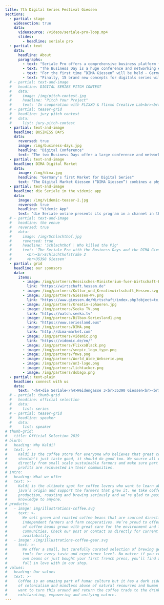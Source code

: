 ```yaml
---
title: 7th Digital Series Festival Giessen
sections:
  - partial: stage
    widesection: true
    data:
      videosource: /videos/seriale-pro-loop.mp4
      slides:
        - headline: seriale pro
  - partial: text
    data:
      headline: About
      paragraphs:
        - text: "Seriale Pro offers a comprehensive business platform for the digital series industry. It includes the industry related activities “Business Day”, “DIMA Giessen” and a pitch contest."
        - text: "The Business Day is a huge conference and networking event, it will be held for the 3rd time as part of “die Seriale“ and is expanded to two days."
        - text: "For the first time “DIMA Giessen” will be held - Germany’s very first physical market with focus on short form digital series. This is in cooperation with “Bilbao Seriesland“."
        - text: "Finally, 15 brand new concepts for digitals series will be presented to the industry during a pitch competition."
  # - partial: text-and-image
  #   headline: DIGITAL SERIES PITCH CONTEST
  #   data:
  #     image: /img/pitch-contest.jpg
  #     headline: "Pitch Your Project"
  #     text: 'In cooperation with FLIXXO & flixxo Creative Lab<br><br>15 Pre-selected finalists will get 3 minutes to pitch their show concept live to an international panel of industry judges.<br><br> The winner of the pitch contest will receive €1,000 in funding for their project. Furthermore the winner is eligible to join the Flixxo Creative Lab, supporting the project with script consultations by experienced Flixxo screenwriters and producers. Plus Flixxo offers assistance throughout the making of the show and ultimately with distribution, taking advantage of their strong network. Many thanks to our Pitch Competition sponsor Flixxo!'
  # - partial: teaser-grid
  #   headline: jury pitch contest
  #   data:
  #     list: jury-pitch-contest
  - partial: text-and-image
    headline: BUSINESS DAYS
    data:
      reversed: true
      image: /img/business-days.jpg
      headline: "Digital Conference"
      text: "The two Business Days offer a large conference and networking program for the creative industry. Established international experts will present exclusive insights on the mechanisms of the global digital series market and talk about the latest developments and trends. Various possibilities for distribution, co-production and branded content will be presented and discussed in panels. Brand new project ideas will be presented and above all, this event invites to network and make new connections."
  - partial: text-and-image
    headline: DIMA Digital Market
    data:
      image: /img/dima.jpg
      headline: "Germany's first Market for Digital Series"
      text: 'The Digital Market Giessen (“DIMA Giessen”) combines a physical market especially for short form digital series  a networking platform for international producers, distributors, sales agents, broadcasters and funding representatives.<br> This year, six series will qualify additionally for “DIMA CoPro Series” - a unique platform for digital series producers who are looking for co-production opportunities. These projects will be highlighted during Seriale Pro to get that extra visibility.<br>DIMA is a collaboration  with "Bilbao Seriesland". '
  - partial: text-and-image
    headline: die Seriale in the videmic app
    data:
      image: /img/videmic-teaser-2.jpg
      reversed: true
      headline: "Videmic App"
      text: 'die Seriale online presents its program in a channel in the videmic app. The channel offers information about die Seriale, Seriale Pro and Seriale Educational. You can download trailers of digital series and watch them everywhere. A favorites list allows you to plan your visit of the online festival.<br><br> From June 3 to 8, 2020, you can watch episodes of the selected digital series of die Seriale and live recordings of the keynotes and the panels of Seriale Pro in the videmic app for free.<br><br>The free videmic app is bilingual: English and German. videmic is available in the AppStore and in Google Play.<br><br><a target="_blank" class="button button--external" href="https://videmic.de/app">Get the Videmic App</a>'
  # - partial: text-and-image
  #   headline: the venue
  #   reversed: true
  #   data:
  #     image: /img/Schlachthof.jpg
  #     reversed: true
  #     headline: 'Schlachthof | Who killed the Pig'
  #     text: 'The Seriale Pro with the Business Days and the DIMA Giessen - Digital Market, will take place here. There are many places indoors and open air for networking, panel discussions, the pitching contest, workshops and for celebration.
  #       <br><br>Schlachthofstraße 2
  #       <br>35398 Giessen'
  - partial: grid
    headline: our sponsors
    data:
      items:
        - image: /img/partners/Hessisches-Ministerium-fuer-Wirtschaft-Energie-Verkehr-und-Wohnen.png
          link: "https://wirtschaft.hessen.de"
        - image: /img/partners/Kultur_und_Kreativwirtschaft_Hessen.svg
        - image: /img/partners/Giessen-WF.png
          link: "https://www.giessen.de/Wirtschaft/index.php?object=tx,2874.1&ModID=9&FID=684.7.1&NavID=1894.12&La=1"
        - image: /img/partners/Kreativ-sphaeren.jpg
        - image: /img/partners/Seeka_TV.png
          link: "https://watch.seeka.tv"
        - image: /img/partners/Bilbao-Seriesland1.png
          link: "https://www.seriesland.eus"
        - image: /img/partners/DIMA.png
          link: "http://dima-market.com"
        - image: /img/partners/videmic.png
          link: "https://videmic.de/en/"
        - image: /img/partners/FlixxoBlack.png
        - image: /img/partners/snepic_logo_type.png
        - image: /img/partners/fmws.png
        - image: /img/partners/World_Wide_Webserie.png
        - image: /img/partners/un3-logo.png
        - image: /img/partners/lichtacker.png
        - image: /img/partners/dobago.png
  - partial: text-plain
    headline: connect with us
    data:
      text: "<h4>die Seriale</h4>Weidengasse 3<br>35390 Giessen<br><br>phone:   +49 641 13295 398<br>e-mail:    info@die-seriale.de"
  # - partial: thumb-grid
  #   headline: official selection
  #   data:
  #     list: series
  # - partial: teaser-grid
  #   headline: speaker
  #   data:
  #     list: speaker
# thumb-grid:
#   title: Official Selection 2019
# blurb:
#   heading: Why Kaldi?
#   text: >-
#     Kaldi is the coffee store for everyone who believes that great coffee
#     shouldn't just taste good, it should do good too. We source all of our beans
#     directly from small scale sustainable farmers and make sure part of the
#     profits are reinvested in their communities.
# intro:
#   heading: What we offer
#   text: >-
#     Kaldi is the ultimate spot for coffee lovers who want to learn about their
#     java’s origin and support the farmers that grew it. We take coffee
#     production, roasting and brewing seriously and we’re glad to pass that
#     knowledge to anyone.
# products:
#   - image: img/illustrations-coffee.svg
#     text: >-
#       We sell green and roasted coffee beans that are sourced directly from
#       independent farmers and farm cooperatives. We’re proud to offer a variety
#       of coffee beans grown with great care for the environment and local
#       communities. Check our post or contact us directly for current
#       availability.
#   - image: /img/illustrations-coffee-gear.svg
#     text: >-
#       We offer a small, but carefully curated selection of brewing gear and
#       tools for every taste and experience level. No matter if you roast your
#       own beans or just bought your first french press, you’ll find a gadget to
#       fall in love with in our shop.
# values:
#   heading: Our values
#   text: >-
#     Coffee is an amazing part of human culture but it has a dark side too – one
#     of colonialism and mindless abuse of natural resources and human lives. We
#     want to turn this around and return the coffee trade to the drink’s
#     exhilarating, empowering and unifying nature.
---
```

